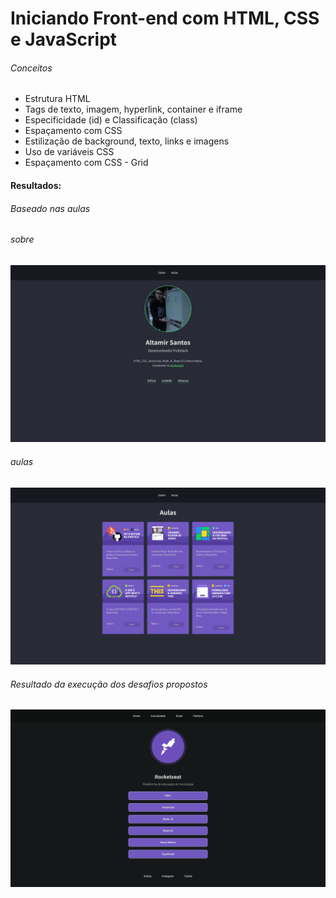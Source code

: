 <h1>Iniciando Front-end com HTML, CSS e JavaScript</h1>

<h6>Conceitos</h6>
<ul>
  <li>Estrutura HTML</li>
  <li>Tags de texto, imagem, hyperlink, container e iframe</li>
  <li>Especificidade (id) e Classificação (class)</li>
  <li>Espaçamento com CSS</li>
  <li>Estilização de background, texto, links e imagens</li>
  <li>Uso de variáveis CSS</li>
  <li>Espaçamento com CSS - Grid</li>
</ul>

<h4>Resultados:<h4>
<h6>Baseado nas aulas</h6>
<p style="text-aling:center;">
  <h6>sobre</h6>
  <img src="https://github.com/miroswd/iniciando_frontend/blob/master/assets/miroswd.png" />
  
  <h6>aulas</h6>
  <img src="https://github.com/miroswd/iniciando_frontend/blob/master/assets/aulas.png" />
</p>

<h6>Resultado da execução dos desafios propostos</h6>
<p style="text-aling:center;">
  <img src="https://github.com/miroswd/iniciando_frontend/blob/master/assets/rocketseat.png" />
</p>

